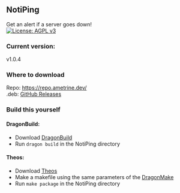 ## NotiPing
Get an alert if a server goes down!  
[![License: AGPL v3](https://img.shields.io/badge/License-AGPL%20v3-blue.svg)](https://www.gnu.org/licenses/agpl-3.0)
### Current version:  
v1.0.4  
### Where to download
Repo: https://repo.ametrine.dev/  
.deb: [GitHub Releases](https://github.com/ItHertzSoGood/NotiPing/releases/)
### Build this yourself
#### DragonBuild:  
- Download [DragonBuild](https://github.com/DragonBuild/DragonBuild)
- Run `dragon build` in the NotiPing directory
#### Theos:
- Download [Theos](https://github.com/theos/theos)
- Make a makefile using the same parameters of the [DragonMake](https://github.com/ItHertzSoGood/notiping/blob/master/DragonMake)
- Run `make package` in the NotiPing directory